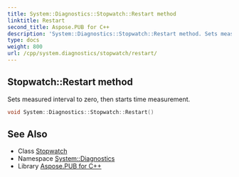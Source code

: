 ```yaml
---
title: System::Diagnostics::Stopwatch::Restart method
linktitle: Restart
second_title: Aspose.PUB for C++
description: 'System::Diagnostics::Stopwatch::Restart method. Sets measured interval to zero, then starts time measurement in C++.'
type: docs
weight: 800
url: /cpp/system.diagnostics/stopwatch/restart/
---
```

## Stopwatch::Restart method


Sets measured interval to zero, then starts time measurement.

```cpp
void System::Diagnostics::Stopwatch::Restart()
```

## See Also

* Class [Stopwatch](../)
* Namespace [System::Diagnostics](../../)
* Library [Aspose.PUB for C++](../../../)

